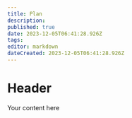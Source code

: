 ```yaml
---
title: Plan
description: 
published: true
date: 2023-12-05T06:41:28.926Z
tags: 
editor: markdown
dateCreated: 2023-12-05T06:41:28.926Z
---
```


# Header
Your content here